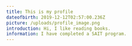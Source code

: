 ```yaml
---
title: This is my profile
dateofbirth: 2019-12-12T02:57:00.236Z
picture: /uploads/profile_image.png
introduction: Hi, I like reading books.
information: I have completed a SAIT program.
---
```

